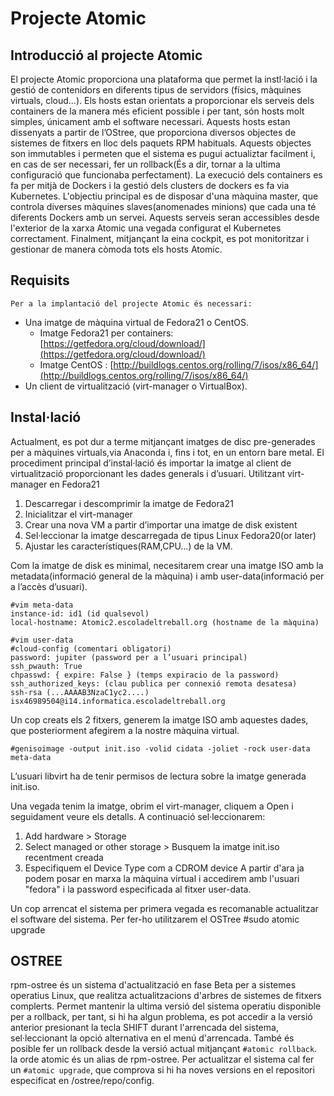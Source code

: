 ﻿# Projecte Atomic
## Introducció al projecte Atomic
El projecte Atomic proporciona una plataforma que permet la instl·lació i la gestió de contenidors en diferents tipus de servidors (físics, màquines virtuals, cloud…). Els hosts estan orientats a proporcionar els serveis dels containers de la manera més eficient possible i per tant, són hosts molt simples, únicament amb el software necessari.
Aquests hosts estan dissenyats a partir de l’OStree, que proporciona diversos objectes de sistemes de fitxers en lloc dels paquets RPM habituals. Aquests objectes son immutables i permeten que el sistema es pugui actualiztar facilment i, en cas de ser necessari, fer un rollback(És a dir, tornar a la ultima configuració que funcionaba perfectament).
La execució dels containers es fa per mitjà de Dockers i la gestió dels clusters de dockers es fa via Kubernetes.
L'objectiu principal es de disposar d'una màquina master, que controla diverses màquines slaves(anomenades minions) que cada una té diferents Dockers amb un servei. Aquests serveis seran accessibles desde l'exterior de la xarxa Atomic una vegada configurat el Kubernetes correctament. Finalment, mitjançant la eina cockpit, es pot monitoritzar i gestionar
de manera còmoda tots els hosts Atomic.	
	
## Requisits
	Per a la implantació del projecte Atomic és necessari:	
* Una imatge de màquina virtual de Fedora21 o CentOS.	
	* Imatge Fedora21 per containers: [https://getfedora.org/cloud/download/](https://getfedora.org/cloud/download/)
	* Imatge CentOS : [http://buildlogs.centos.org/rolling/7/isos/x86_64/](http://buildlogs.centos.org/rolling/7/isos/x86_64/)
* Un client de virtualització (virt-manager o VirtualBox).
## Instal·lació
Actualment, es pot dur a terme mitjançant imatges de disc pre-generades per a màquines virtuals,via Anaconda i, fins i tot, en un entorn bare metal.
El procediment principal d’instal·lació és importar la imatge al client de virtualització proporcionant les dades generals i d’usuari.
Utilitzant virt-manager en Fedora21
1. Descarregar i descomprimir la imatge de Fedora21
2. Inicialitzar el virt-manager
3. Crear una nova VM a partir d’importar una imatge de disk existent
4. Sel·leccionar la imatge descarregada de tipus Linux Fedora20(or later)
5. Ajustar les característiques(RAM,CPU…) de la VM.

Com la imatge de disk es minimal, necesitarem crear una imatge ISO amb la metadata(informació general de la màquina) i amb user-data(informació per a l’accès d’usuari).

	#vim meta-data
	instance-id: id1 (id qualsevol)
	local-hostname: Atomic2.escoladeltreball.org (hostname de la màquina)
	
	#vim user-data
	#cloud-config (comentari obligatori)
	password: jupiter (password per a l’usuari principal)
	ssh_pwauth: True
	chpasswd: { expire: False } (temps expiracio de la password)
	ssh_authorized_keys: (clau publica per connexió remota desatesa)
	ssh-rsa (...AAAAB3NzaC1yc2....) isx46989504@i14.informatica.escoladeltreball.org

Un cop creats els 2 fitxers, generem la imatge ISO amb aquestes dades, que posteriorment afegirem a la nostre màquina virtual.

	#genisoimage -output init.iso -volid cidata -joliet -rock user-data meta-data

L’usuari libvirt ha de tenir permisos de lectura sobre la imatge generada init.iso.
	
Una vegada tenim la imatge, obrim el virt-manager, cliquem a Open i seguidament veure els detalls. A continuació sel·leccionarem:
	
1. Add hardware > Storage
2. Select managed or other storage > Busquem la imatge init.iso recentment creada
3. Especifiquem el Device Type com a CDROM device
A partir d'ara ja podem posar en marxa la màquina virtual i accedirem amb l'usuari "fedora" i la password especificada al fitxer user-data.

Un cop arrencat el sistema per primera vegada es recomanable actualitzar el software del sistema. Per fer-ho utilitzarem el OSTree
	#sudo atomic upgrade
	
## OSTREE
rpm-ostree és un sistema d'actualització en fase Beta per a sistemes operatius Linux, que realitza actualitzacions d'arbres de sistemes de fitxers complerts.
Permet mantenir la ultima versió del sistema operatiu disponible per a rollback, per tant, si hi ha algun problema, es pot accedir a la versió anterior presionant la tecla SHIFT
durant l'arrencada del sistema, sel·leccionant la opció alternativa en el menú d'arrencada.
També és posible fer un rollback desde la versió actual mitjançant `#atomic rollback`.
la orde atomic és un alias de rpm-ostree.
Per actualitzar el sistema cal fer un `#atomic upgrade`, que comprova si hi ha noves versions en el repositori especificat en /ostree/repo/config.
